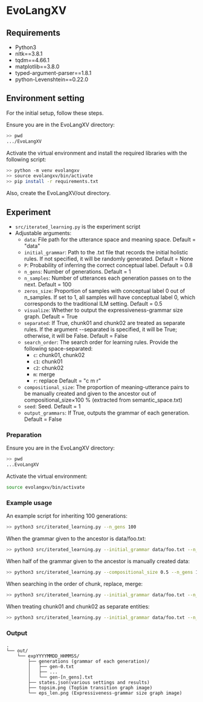 # EvoLangXV
## Requirements
  - Python3
  - nltk==3.8.1
  - tqdm==4.66.1
  - matplotlib==3.8.0
  - typed-argument-parser==1.8.1
  - python-Levenshtein==0.22.0
## Environment setting
For the initial setup, follow these steps.

Ensure you are in the EvoLangXV directory:
```sh
>> pwd
.../EvoLangXV
```
Activate the virtual environment and install the required libraries with the following script:
```sh
>> python -m venv evolangxv
>> source evolangxv/bin/activate
>> pip install -r requirements.txt
```

Also, create the EvoLangXV/out directory.
## Experiment
- `src/iterated_learning.py` is the experiment script
- Adjustable arguments:
  - `data`: File path for the utterance space and meaning space. Default = "data"
  - `initial_grammar`: Path to the .txt file that records the initial holistic rules. If not specified, it will be randomly generated. Default = None
  - `P`: Probability of inferring the correct conceptual label. Default = 0.8
  - `n_gens`: Number of generations. Default = 1
  - `n_samples`: Number of utterances each generation passes on to the next. Default = 100
  - `zeros_size`: Proportion of samples with conceptual label 0 out of n_samples. If set to 1, all samples will have conceptual label 0, which corresponds to the traditional ILM setting. Default = 0.5
  - `visualize`: Whether to output the expressiveness-grammar size graph. Default = True
  - `separated`: If True, chunk01 and chunk02 are treated as separate rules. If the argument --separated is specified, it will be True; otherwise, it will be False. Default = False
  - `search_order`: The search order for learning rules. Provide the following space-separated:
    - `c`: chunk01, chunk02
    - `c1`: chunk01
    - `c2`: chunk02
    - `m`: merge
    - `r`: replace
    Default = "c m r"
  - `compositional_size`: The proportion of meaning-utterance pairs to be manually created and given to the ancestor out of compositional_size$\times 100$ % (extracted from semantic_space.txt)
  - `seed`: Seed. Default = 1
  - `output_grammars`: If True, outputs the grammar of each generation. Default = False
### Preparation
Ensure you are in the EvoLangXV directory:
```sh
>> pwd
...EvoLangXV
```
Activate the virtual environment:
```sh
source evolangxv/bin/activate
```

### Example usage
An example script for inheriting 100 generations:
```sh
>> python3 src/iterated_learning.py --n_gens 100
```

When the grammar given to the ancestor is data/foo.txt:
```sh
>> python3 src/iterated_learning.py --initial_grammar data/foo.txt --n_gens 100
```

When half of the grammar given to the ancestor is manually created data:
```sh
>> python3 src/iterated_learning.py --compositional_size 0.5 --n_gens 100
```

When searching in the order of chunk, replace, merge:
```sh
>> python3 src/iterated_learning.py --initial_grammar data/foo.txt --n_gens 100 --search_order "c r m"
```

When treating chunk01 and chunk02 as separate entities:
```sh
>> python3 src/iterated_learning.py --initial_grammar data/foo.txt --n_gens 100 --search_order "c1 c2 r m" --separated
```

### Output
```
.
└── out/
    └── expYYYYMMDD_HHMMSS/
        ├── generations (grammar of each generation)/
        │   ├── gen-0.txt
        │   ├── ...
        │   └── gen-[n_gens].txt
        ├── states.json(various settings and results)
        ├── topsim.png (TopSim transition graph image)
        └── eps_len.png (Expressiveness-grammar size graph image)
```